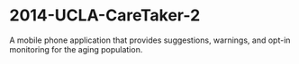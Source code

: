 2014-UCLA-CareTaker-2
=====================

A mobile phone application that provides suggestions, warnings, and opt-in monitoring for the aging population.
